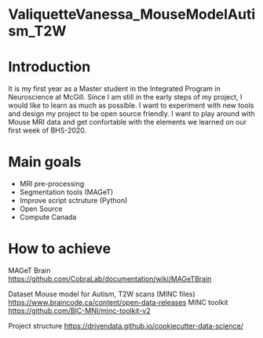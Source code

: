 # ValiquetteVanessa_MouseModelAutism_T2W

# Introduction
It is my first year as a Master student in the Integrated Program in Neuroscience at McGill. Since I am still in the early steps of my project, I would like to learn as much as possible. I want to experiment with new tools and design my project to be open source friendly. I want to play around with Mouse MRI data and get confortable with the elements we learned on our first week of BHS-2020.  

# Main goals
- MRI pre-processing 
- Segmentation tools (MAGeT)
- Improve script sctruture (Python)
- Open Source
- Compute Canada 

# How to achieve
MAGeT Brain
https://github.com/CobraLab/documentation/wiki/MAGeTBrain

Dataset
Mouse model for Autism, T2W scans (MINC files)
https://www.braincode.ca/content/open-data-releases
MINC toolkit
https://github.com/BIC-MNI/minc-toolkit-v2

Project structure
https://drivendata.github.io/cookiecutter-data-science/
